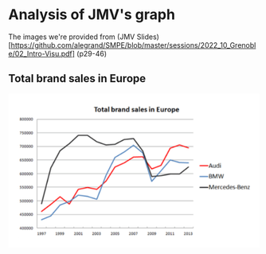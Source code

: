 # Analysis of JMV's graph

The images we're provided from (JMV Slides)[https://github.com/alegrand/SMPE/blob/master/sessions/2022_10_Grenoble/02_Intro-Visu.pdf] (p29-46)

## Total brand sales in Europe

![graph of Car sales of audi, BMW and Mercedes-Benz](https://github.com/keserz/SMPE24/blob/main/homework_2_JMV/img/car_brand_sales.png)
